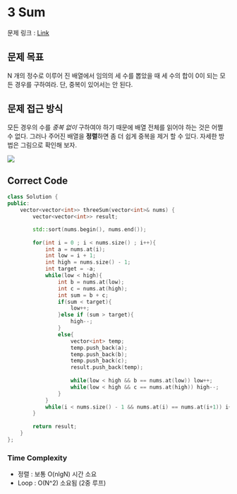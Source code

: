 # 3 Sum

문제 링크 :  [Link](https://leetcode.com/problems/3sum/)

## 문제 목표
N 개의 정수로 이루어 진 배열에서 임의의 세 수를 뽑았을 때 세 수의 합이 0이 되는 모든 경우를 구하여라. 단, 중복이 있어서는 안 된다.

## 문제 접근 방식

모든 경우의 수를 *중복 없이* 구하여야 하기 때문에 배열 전체를 읽어야 하는 것은 어쩔 수 없다. 그러나 주어진 배열을 **정렬**하면 좀 더 쉽게 중복을 제거 할 수 있다. 자세한 방법은 그림으로 확인해 보자.


![](https://docs.google.com/drawings/d/e/2PACX-1vTaKSvftUvYi0pRHpubswoIE3cwoAFCY2AIeyjv_7G0g7eTkdlWK6JmbQP996lSxQnGr-5QoJODZnrr/pub?w=1401&h=3023)


## Correct Code
```cpp
class Solution {
public:
    vector<vector<int>> threeSum(vector<int>& nums) {
        vector<vector<int>> result;

        std::sort(nums.begin(), nums.end());        
        
        for(int i = 0 ; i < nums.size() ; i++){
            int a = nums.at(i);
            int low = i + 1;
            int high = nums.size() - 1;
            int target = -a;
            while(low < high){
                int b = nums.at(low);
                int c = nums.at(high);
                int sum = b + c;
                if(sum < target){
                    low++;
                }else if (sum > target){
                    high--;
                }
                else{
                    vector<int> temp;
                    temp.push_back(a);
                    temp.push_back(b);
                    temp.push_back(c);
                    result.push_back(temp);
                    
                    while(low < high && b == nums.at(low)) low++;
                    while(low < high && c == nums.at(high)) high--;
                }
            }
            while(i < nums.size() - 1 && nums.at(i) == nums.at(i+1)) i++;
        }
                          
        return result;
    }
};
```

### Time Complexity

- 정렬 : 보통 O(nlgN) 시간 소요
- Loop : O(N^2) 소요됨 (2중 루프)